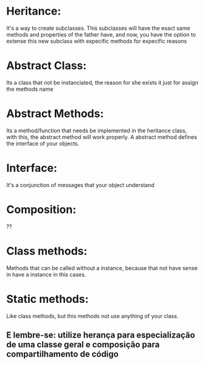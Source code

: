 # Heritance: 
  It's a way to create subclasses. This subclasses will have the exact same methods and properties of the father have, and now, you have the option to extense this new subclass with expecific methods for expecific reasons

# Abstract Class: 
  Its a class that not be instanciated, the reason for she exists it just for assign the methods name

# Abstract Methods:
  Its a method/function that needs be implemented in the heritance class, with this, the abstract method will work properly. A abstract method defines the interface of your objects.

# Interface:
  It's a conjunction of messages that your object understand

# Composition: 
 ??

# Class methods:
  Methods that can be called without a instance, because that not have sense in have a instance in this cases.


# Static methods:
  Like class methods, but this methods not use anything of your class.

 ## E lembre-se: utilize herança para especialização de uma classe geral e composição para compartilhamento de código
